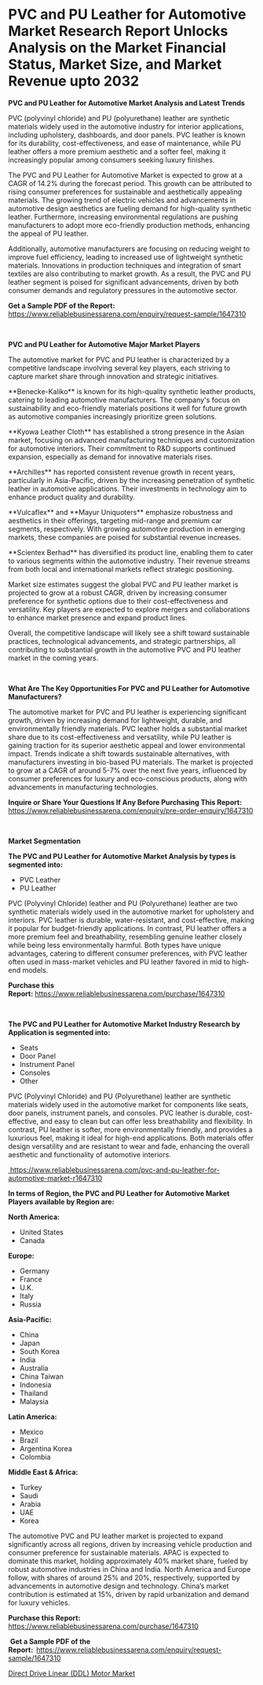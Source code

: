 <p><h1>PVC and PU Leather for Automotive Market Research Report Unlocks Analysis on the Market Financial Status, Market Size, and Market Revenue upto 2032</h1></p><p><strong>PVC and PU Leather for Automotive Market Analysis and Latest Trends</strong></p>
<p><p>PVC (polyvinyl chloride) and PU (polyurethane) leather are synthetic materials widely used in the automotive industry for interior applications, including upholstery, dashboards, and door panels. PVC leather is known for its durability, cost-effectiveness, and ease of maintenance, while PU leather offers a more premium aesthetic and a softer feel, making it increasingly popular among consumers seeking luxury finishes.</p><p>The PVC and PU Leather for Automotive Market is expected to grow at a CAGR of 14.2% during the forecast period. This growth can be attributed to rising consumer preferences for sustainable and aesthetically appealing materials. The growing trend of electric vehicles and advancements in automotive design aesthetics are fueling demand for high-quality synthetic leather. Furthermore, increasing environmental regulations are pushing manufacturers to adopt more eco-friendly production methods, enhancing the appeal of PU leather. </p><p>Additionally, automotive manufacturers are focusing on reducing weight to improve fuel efficiency, leading to increased use of lightweight synthetic materials. Innovations in production techniques and integration of smart textiles are also contributing to market growth. As a result, the PVC and PU leather segment is poised for significant advancements, driven by both consumer demands and regulatory pressures in the automotive sector.</p></p>
<p><strong>Get a Sample PDF of the Report:&nbsp;</strong> <a href="https://www.reliablebusinessarena.com/enquiry/request-sample/1647310?utm_campaign=2958&utm_medium=2&utm_source=Github&utm_content=ia&utm_term=29032025&utm_id=pvc-and-pu-leather-for-automotive">https://www.reliablebusinessarena.com/enquiry/request-sample/1647310</a></p>
<p>&nbsp;</p>
<p><strong>PVC and PU Leather for Automotive Major Market Players</strong></p>
<p><p>The automotive market for PVC and PU leather is characterized by a competitive landscape involving several key players, each striving to capture market share through innovation and strategic initiatives. </p><p>**Benecke-Kaliko** is known for its high-quality synthetic leather products, catering to leading automotive manufacturers. The company's focus on sustainability and eco-friendly materials positions it well for future growth as automotive companies increasingly prioritize green solutions. </p><p>**Kyowa Leather Cloth** has established a strong presence in the Asian market, focusing on advanced manufacturing techniques and customization for automotive interiors. Their commitment to R&D supports continued expansion, especially as demand for innovative materials rises.</p><p>**Archilles** has reported consistent revenue growth in recent years, particularly in Asia-Pacific, driven by the increasing penetration of synthetic leather in automotive applications. Their investments in technology aim to enhance product quality and durability. </p><p>**Vulcaflex** and **Mayur Uniquoters** emphasize robustness and aesthetics in their offerings, targeting mid-range and premium car segments, respectively. With growing automotive production in emerging markets, these companies are poised for substantial revenue increases.</p><p>**Scientex Berhad** has diversified its product line, enabling them to cater to various segments within the automotive industry. Their revenue streams from both local and international markets reflect strategic positioning.</p><p>Market size estimates suggest the global PVC and PU leather market is projected to grow at a robust CAGR, driven by increasing consumer preference for synthetic options due to their cost-effectiveness and versatility. Key players are expected to explore mergers and collaborations to enhance market presence and expand product lines.</p><p>Overall, the competitive landscape will likely see a shift toward sustainable practices, technological advancements, and strategic partnerships, all contributing to substantial growth in the automotive PVC and PU leather market in the coming years. </p></p>
<p>&nbsp;</p>
<p><strong>What Are The Key Opportunities For PVC and PU Leather for Automotive Manufacturers?</strong></p>
<p><p>The automotive market for PVC and PU leather is experiencing significant growth, driven by increasing demand for lightweight, durable, and environmentally friendly materials. PVC leather holds a substantial market share due to its cost-effectiveness and versatility, while PU leather is gaining traction for its superior aesthetic appeal and lower environmental impact. Trends indicate a shift towards sustainable alternatives, with manufacturers investing in bio-based PU materials. The market is projected to grow at a CAGR of around 5-7% over the next five years, influenced by consumer preferences for luxury and eco-conscious products, along with advancements in manufacturing technologies.</p></p>
<p><strong>Inquire or Share Your Questions If Any Before Purchasing This Report:</strong> <a href="https://www.reliablebusinessarena.com/enquiry/pre-order-enquiry/1647310?utm_campaign=2958&utm_medium=2&utm_source=Github&utm_content=ia&utm_term=29032025&utm_id=pvc-and-pu-leather-for-automotive">https://www.reliablebusinessarena.com/enquiry/pre-order-enquiry/1647310</a></p>
<p>&nbsp;</p>
<p><strong>Market Segmentation</strong></p>
<p><strong>The PVC and PU Leather for Automotive Market Analysis by types is segmented into:</strong></p>
<p><ul><li>PVC Leather</li><li>PU Leather</li></ul></p>
<p><p>PVC (Polyvinyl Chloride) leather and PU (Polyurethane) leather are two synthetic materials widely used in the automotive market for upholstery and interiors. PVC leather is durable, water-resistant, and cost-effective, making it popular for budget-friendly applications. In contrast, PU leather offers a more premium feel and breathability, resembling genuine leather closely while being less environmentally harmful. Both types have unique advantages, catering to different consumer preferences, with PVC leather often used in mass-market vehicles and PU leather favored in mid to high-end models.</p></p>
<p><strong>Purchase this Report:&nbsp;</strong><a href="https://www.reliablebusinessarena.com/purchase/1647310?utm_campaign=2958&utm_medium=2&utm_source=Github&utm_content=ia&utm_term=29032025&utm_id=pvc-and-pu-leather-for-automotive">https://www.reliablebusinessarena.com/purchase/1647310</a></p>
<p>&nbsp;</p>
<p><strong>The PVC and PU Leather for Automotive Market Industry Research by Application is segmented into:</strong></p>
<p><ul><li>Seats</li><li>Door Panel</li><li>Instrument Panel</li><li>Consoles</li><li>Other</li></ul></p>
<p><p>PVC (Polyvinyl Chloride) and PU (Polyurethane) leather are synthetic materials widely used in the automotive market for components like seats, door panels, instrument panels, and consoles. PVC leather is durable, cost-effective, and easy to clean but can offer less breathability and flexibility. In contrast, PU leather is softer, more environmentally friendly, and provides a luxurious feel, making it ideal for high-end applications. Both materials offer design versatility and are resistant to wear and fade, enhancing the overall aesthetic and functionality of automotive interiors.</p></p>
<p><a href="https://www.reliablebusinessarena.com/pvc-and-pu-leather-for-automotive-market-r1647310?utm_campaign=2958&utm_medium=2&utm_source=Github&utm_content=ia&utm_term=29032025&utm_id=pvc-and-pu-leather-for-automotive">&nbsp;https://www.reliablebusinessarena.com/pvc-and-pu-leather-for-automotive-market-r1647310</a></p>
<p><strong>In terms of Region, the PVC and PU Leather for Automotive Market Players available by Region are:</strong></p>
<p>
    <p> <strong> North America: </strong>
        <ul>
            <li>United States</li>
            <li>Canada</li>
        </ul>
        </p> 
    <p> <strong> Europe: </strong>
        <ul>
            <li>Germany</li>
            <li>France</li>
            <li>U.K.</li>
            <li>Italy</li>
            <li>Russia</li>
        </ul>
        </p> 
    <p> <strong> Asia-Pacific: </strong>
        <ul>
            <li>China</li>
            <li>Japan</li>
            <li>South Korea</li>
            <li>India</li>
            <li>Australia</li>
            <li>China Taiwan</li>
            <li>Indonesia</li>
            <li>Thailand</li>
            <li>Malaysia</li>
        </ul>
        </p> 
    <p> <strong> Latin America: </strong>
        <ul>
            <li>Mexico</li>
            <li>Brazil</li>
            <li>Argentina Korea</li>
            <li>Colombia</li>
        </ul>
        </p> 
    <p> <strong> Middle East & Africa: </strong>
        <ul>
            <li>Turkey</li>
            <li>Saudi</li>
            <li>Arabia</li>
            <li>UAE</li>
            <li>Korea</li>
        </ul>
    </p>
    </p>
<p><p>The automotive PVC and PU leather market is projected to expand significantly across all regions, driven by increasing vehicle production and consumer preference for sustainable materials. APAC is expected to dominate this market, holding approximately 40% market share, fueled by robust automotive industries in China and India. North America and Europe follow, with shares of around 25% and 20%, respectively, supported by advancements in automotive design and technology. China’s market contribution is estimated at 15%, driven by rapid urbanization and demand for luxury vehicles.</p></p>
<p><strong>Purchase this Report: </strong><a href="https://www.reliablebusinessarena.com/purchase/1647310?utm_campaign=2958&utm_medium=2&utm_source=Github&utm_content=ia&utm_term=29032025&utm_id=pvc-and-pu-leather-for-automotive">https://www.reliablebusinessarena.com/purchase/1647310</a></p>
<p>&nbsp;<strong>Get a Sample PDF of the Report:&nbsp;&nbsp;</strong><a href="https://www.reliablebusinessarena.com/enquiry/request-sample/1647310?utm_campaign=2958&utm_medium=2&utm_source=Github&utm_content=ia&utm_term=29032025&utm_id=pvc-and-pu-leather-for-automotive">https://www.reliablebusinessarena.com/enquiry/request-sample/1647310</a></p>
<p><strong></strong></p>
<p><p><a href="https://github.com/abedlagagica4/Market-Research-Report-List-1/blob/main/direct-drive-linear-ddl-motor-market.md?utm_campaign=2958&utm_medium=2&utm_source=Github&utm_content=ia&utm_term=29032025&utm_id=pvc-and-pu-leather-for-automotive">Direct Drive Linear (DDL) Motor Market</a></p></p>